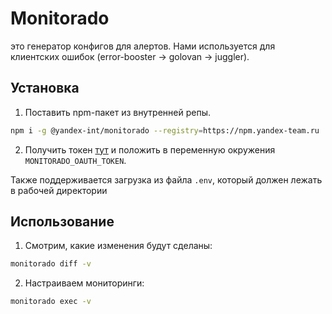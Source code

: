# Monitorado

это генератор конфигов для алертов. Нами используется для клиентских ошибок (error-booster -> golovan -> juggler).

## Установка

1. Поставить npm-пакет из внутренней репы.
```bash
npm i -g @yandex-int/monitorado --registry=https://npm.yandex-team.ru
```

2. Получить токен [тут](https://oauth.yandex-team.ru/authorize?response_type=token&client_id=171fcece39a04fd0a6b8b74950336008)
и положить в переменную окружения `MONITORADO_OAUTH_TOKEN`.

Также поддерживается загрузка из файла `.env`, который должен лежать в рабочей директории

## Использование
1. Смотрим, какие изменения будут сделаны:
```bash
monitorado diff -v
```

2. Настраиваем мониторинги:
```bash
monitorado exec -v
```

